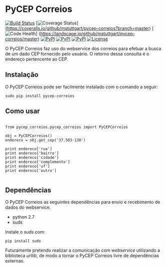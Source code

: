 # PyCEP Correios
[![Build Status](https://travis-ci.org/mstuttgart/pycep-correios.svg?branch=master)](https://travis-ci.org/mstuttgart/pycep-correios)
[![Coverage Status](https://coveralls.io/repos/github/mstuttgart/pycep-correios/badge.svg?branch=master)]
(https://coveralls.io/github/mstuttgart/pycep-correios?branch=master)
[![Code Health](https://landscape.io/github/mstuttgart/pycep-correios/master/landscape.svg?style=flat)]
(https://landscape.io/github/mstuttgart/pycep-correios/master)
[![PyPI](https://img.shields.io/pypi/v/pycep-correios.svg?maxAge=2592000?style=plastic)]()
[![PyPI](https://img.shields.io/pypi/dm/pycep-correios.svg?maxAge=2592000?style=plastic)](https://pypi.python.org/pypi/pycep-correios/0.0.1)
[![PyPI](https://img.shields.io/pypi/pyversions/pycep-correios.svg?maxAge=2592000?style=plastic)]()
[![License](https://img.shields.io/badge/license-MIT-blue.svg)](https://raw.githubusercontent.com/kefir500/ghstats/master/LICENSE)

O PyCEP Correios faz uso do webservice dos correios para efetuar a busca de um dado CEP fornecido pelo usuário. O retorno dessa consulta é o endereço pertencente ao CEP.

## Instalação
O PyCEP Correios pode ser facilmente instalado com o comando a seguir:
```
sudo pip install pycep-correios
```

## Como usar

<pre lang="python"><code>
from pycep_correios.pycep_correios import PyCEPCorreios

obj = PyCEPCorreios()
endereco = obj.get_cep('37.503-130')

print endereco['rua']
print endereco['bairro']
print endereco['cidade']
print endereco['complemento']
print endereco['uf']
print endereco['outro']

</code></pre>

## Dependências

O PyCEP Correios as seguintes dependências para envio e recebimento de 
dados do webservice. 

* python 2.7
* suds

Instale o *suds* com:

`pip install suds`

Futuramente pretendo realizar a comunicação com *webservice* utilizando a biblioteca *urllib*,
de modo a tornar o PyCEP Correios livre de dependências externas.
